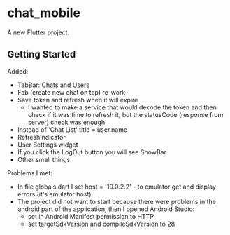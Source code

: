 # chat_mobile

A new Flutter project.

## Getting Started

Added:

- TabBar: Chats and Users
- Fab (create new chat on tap) re-work
- Save token and refresh when it will expire
  - I wanted to make a service that would decode the token and then check if it was time to refresh it, but the statusCode (response from server) check was enough
- Instead of 'Chat List' title = user.name
- RefreshIndicator
- User Settings widget
- If you click the LogOut button you will see ShowBar
- Other small things

Problems I met:

- In file globals.dart I set host = '10.0.2.2' - to emulator get and display errors (it's emulator host)
- The project did not want to start because there were problems in the android part of the application, then I opened Android Studio:
  - set in Android Manifest permission to HTTP
  - set targetSdkVersion and compileSdkVersion to 28
